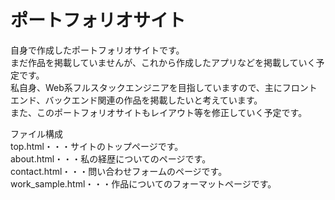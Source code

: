 # ポートフォリオサイト
自身で作成したポートフォリオサイトです。  
まだ作品を掲載していませんが、これから作成したアプリなどを掲載していく予定です。  
私自身、Web系フルスタックエンジニアを目指していますので、主にフロントエンド、バックエンド関連の作品を掲載したいと考えています。  
また、このポートフォリオサイトもレイアウト等を修正していく予定です。  

ファイル構成  
top.html・・・サイトのトップページです。  
about.html・・・私の経歴についてのページです。  
contact.html・・・問い合わせフォームのページです。  
work_sample.html・・・作品についてのフォーマットページです。
